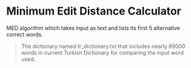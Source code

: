 # Minimum Edit Distance Calculator
MED algorithm which takes input as text and lists its first 5 alternative correct words.


 >The dictionary named tr_dictionary.txt that includes nearly 89000 words in current Turkish Dictionary for comparing the input word used.

